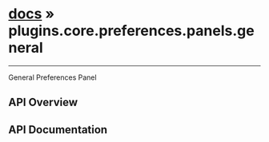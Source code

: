 # [docs](index.md) » plugins.core.preferences.panels.general
---

General Preferences Panel

## API Overview

## API Documentation

